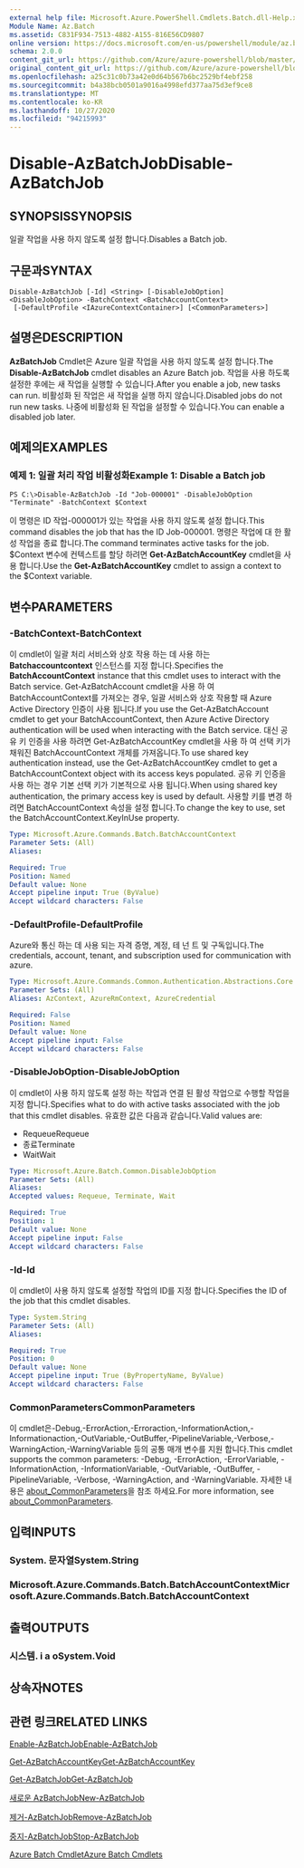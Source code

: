 ```yaml
---
external help file: Microsoft.Azure.PowerShell.Cmdlets.Batch.dll-Help.xml
Module Name: Az.Batch
ms.assetid: C831F934-7513-4882-A155-816E56CD9807
online version: https://docs.microsoft.com/en-us/powershell/module/az.batch/disable-azbatchjob
schema: 2.0.0
content_git_url: https://github.com/Azure/azure-powershell/blob/master/src/Batch/Batch/help/Disable-AzBatchJob.md
original_content_git_url: https://github.com/Azure/azure-powershell/blob/master/src/Batch/Batch/help/Disable-AzBatchJob.md
ms.openlocfilehash: a25c31c0b73a42e0d64b567b6bc2529bf4ebf258
ms.sourcegitcommit: b4a38bcb0501a9016a4998efd377aa75d3ef9ce8
ms.translationtype: MT
ms.contentlocale: ko-KR
ms.lasthandoff: 10/27/2020
ms.locfileid: "94215993"
---
```

# <span data-ttu-id="83b45-101">Disable-AzBatchJob</span><span class="sxs-lookup"><span data-stu-id="83b45-101">Disable-AzBatchJob</span></span>

## <span data-ttu-id="83b45-102">SYNOPSIS</span><span class="sxs-lookup"><span data-stu-id="83b45-102">SYNOPSIS</span></span>
<span data-ttu-id="83b45-103">일괄 작업을 사용 하지 않도록 설정 합니다.</span><span class="sxs-lookup"><span data-stu-id="83b45-103">Disables a Batch job.</span></span>

## <span data-ttu-id="83b45-104">구문과</span><span class="sxs-lookup"><span data-stu-id="83b45-104">SYNTAX</span></span>

```
Disable-AzBatchJob [-Id] <String> [-DisableJobOption] <DisableJobOption> -BatchContext <BatchAccountContext>
 [-DefaultProfile <IAzureContextContainer>] [<CommonParameters>]
```

## <span data-ttu-id="83b45-105">설명은</span><span class="sxs-lookup"><span data-stu-id="83b45-105">DESCRIPTION</span></span>
<span data-ttu-id="83b45-106">**AzBatchJob** Cmdlet은 Azure 일괄 작업을 사용 하지 않도록 설정 합니다.</span><span class="sxs-lookup"><span data-stu-id="83b45-106">The **Disable-AzBatchJob** cmdlet disables an Azure Batch job.</span></span>
<span data-ttu-id="83b45-107">작업을 사용 하도록 설정한 후에는 새 작업을 실행할 수 있습니다.</span><span class="sxs-lookup"><span data-stu-id="83b45-107">After you enable a job, new tasks can run.</span></span>
<span data-ttu-id="83b45-108">비활성화 된 작업은 새 작업을 실행 하지 않습니다.</span><span class="sxs-lookup"><span data-stu-id="83b45-108">Disabled jobs do not run new tasks.</span></span>
<span data-ttu-id="83b45-109">나중에 비활성화 된 작업을 설정할 수 있습니다.</span><span class="sxs-lookup"><span data-stu-id="83b45-109">You can enable a disabled job later.</span></span>

## <span data-ttu-id="83b45-110">예제의</span><span class="sxs-lookup"><span data-stu-id="83b45-110">EXAMPLES</span></span>

### <span data-ttu-id="83b45-111">예제 1: 일괄 처리 작업 비활성화</span><span class="sxs-lookup"><span data-stu-id="83b45-111">Example 1: Disable a Batch job</span></span>
```
PS C:\>Disable-AzBatchJob -Id "Job-000001" -DisableJobOption "Terminate" -BatchContext $Context
```

<span data-ttu-id="83b45-112">이 명령은 ID 작업-000001가 있는 작업을 사용 하지 않도록 설정 합니다.</span><span class="sxs-lookup"><span data-stu-id="83b45-112">This command disables the job that has the ID Job-000001.</span></span>
<span data-ttu-id="83b45-113">명령은 작업에 대 한 활성 작업을 종료 합니다.</span><span class="sxs-lookup"><span data-stu-id="83b45-113">The command terminates active tasks for the job.</span></span>
<span data-ttu-id="83b45-114">$Context 변수에 컨텍스트를 할당 하려면 **Get-AzBatchAccountKey** cmdlet을 사용 합니다.</span><span class="sxs-lookup"><span data-stu-id="83b45-114">Use the **Get-AzBatchAccountKey** cmdlet to assign a context to the $Context variable.</span></span>

## <span data-ttu-id="83b45-115">변수</span><span class="sxs-lookup"><span data-stu-id="83b45-115">PARAMETERS</span></span>

### <span data-ttu-id="83b45-116">-BatchContext</span><span class="sxs-lookup"><span data-stu-id="83b45-116">-BatchContext</span></span>
<span data-ttu-id="83b45-117">이 cmdlet이 일괄 처리 서비스와 상호 작용 하는 데 사용 하는 **Batchaccountcontext** 인스턴스를 지정 합니다.</span><span class="sxs-lookup"><span data-stu-id="83b45-117">Specifies the **BatchAccountContext** instance that this cmdlet uses to interact with the Batch service.</span></span>
<span data-ttu-id="83b45-118">Get-AzBatchAccount cmdlet을 사용 하 여 BatchAccountContext를 가져오는 경우, 일괄 서비스와 상호 작용할 때 Azure Active Directory 인증이 사용 됩니다.</span><span class="sxs-lookup"><span data-stu-id="83b45-118">If you use the Get-AzBatchAccount cmdlet to get your BatchAccountContext, then Azure Active Directory authentication will be used when interacting with the Batch service.</span></span> <span data-ttu-id="83b45-119">대신 공유 키 인증을 사용 하려면 Get-AzBatchAccountKey cmdlet을 사용 하 여 선택 키가 채워진 BatchAccountContext 개체를 가져옵니다.</span><span class="sxs-lookup"><span data-stu-id="83b45-119">To use shared key authentication instead, use the Get-AzBatchAccountKey cmdlet to get a BatchAccountContext object with its access keys populated.</span></span> <span data-ttu-id="83b45-120">공유 키 인증을 사용 하는 경우 기본 선택 키가 기본적으로 사용 됩니다.</span><span class="sxs-lookup"><span data-stu-id="83b45-120">When using shared key authentication, the primary access key is used by default.</span></span> <span data-ttu-id="83b45-121">사용할 키를 변경 하려면 BatchAccountContext 속성을 설정 합니다.</span><span class="sxs-lookup"><span data-stu-id="83b45-121">To change the key to use, set the BatchAccountContext.KeyInUse property.</span></span>

```yaml
Type: Microsoft.Azure.Commands.Batch.BatchAccountContext
Parameter Sets: (All)
Aliases:

Required: True
Position: Named
Default value: None
Accept pipeline input: True (ByValue)
Accept wildcard characters: False
```

### <span data-ttu-id="83b45-122">-DefaultProfile</span><span class="sxs-lookup"><span data-stu-id="83b45-122">-DefaultProfile</span></span>
<span data-ttu-id="83b45-123">Azure와 통신 하는 데 사용 되는 자격 증명, 계정, 테 넌 트 및 구독입니다.</span><span class="sxs-lookup"><span data-stu-id="83b45-123">The credentials, account, tenant, and subscription used for communication with azure.</span></span>

```yaml
Type: Microsoft.Azure.Commands.Common.Authentication.Abstractions.Core.IAzureContextContainer
Parameter Sets: (All)
Aliases: AzContext, AzureRmContext, AzureCredential

Required: False
Position: Named
Default value: None
Accept pipeline input: False
Accept wildcard characters: False
```

### <span data-ttu-id="83b45-124">-DisableJobOption</span><span class="sxs-lookup"><span data-stu-id="83b45-124">-DisableJobOption</span></span>
<span data-ttu-id="83b45-125">이 cmdlet이 사용 하지 않도록 설정 하는 작업과 연결 된 활성 작업으로 수행할 작업을 지정 합니다.</span><span class="sxs-lookup"><span data-stu-id="83b45-125">Specifies what to do with active tasks associated with the job that this cmdlet disables.</span></span>
<span data-ttu-id="83b45-126">유효한 값은 다음과 같습니다.</span><span class="sxs-lookup"><span data-stu-id="83b45-126">Valid values are:</span></span>
- <span data-ttu-id="83b45-127">Requeue</span><span class="sxs-lookup"><span data-stu-id="83b45-127">Requeue</span></span>
- <span data-ttu-id="83b45-128">종료</span><span class="sxs-lookup"><span data-stu-id="83b45-128">Terminate</span></span>
- <span data-ttu-id="83b45-129">Wait</span><span class="sxs-lookup"><span data-stu-id="83b45-129">Wait</span></span>

```yaml
Type: Microsoft.Azure.Batch.Common.DisableJobOption
Parameter Sets: (All)
Aliases:
Accepted values: Requeue, Terminate, Wait

Required: True
Position: 1
Default value: None
Accept pipeline input: False
Accept wildcard characters: False
```

### <span data-ttu-id="83b45-130">-Id</span><span class="sxs-lookup"><span data-stu-id="83b45-130">-Id</span></span>
<span data-ttu-id="83b45-131">이 cmdlet이 사용 하지 않도록 설정할 작업의 ID를 지정 합니다.</span><span class="sxs-lookup"><span data-stu-id="83b45-131">Specifies the ID of the job that this cmdlet disables.</span></span>

```yaml
Type: System.String
Parameter Sets: (All)
Aliases:

Required: True
Position: 0
Default value: None
Accept pipeline input: True (ByPropertyName, ByValue)
Accept wildcard characters: False
```

### <span data-ttu-id="83b45-132">CommonParameters</span><span class="sxs-lookup"><span data-stu-id="83b45-132">CommonParameters</span></span>
<span data-ttu-id="83b45-133">이 cmdlet은-Debug,-ErrorAction,-Erroraction,-InformationAction,-Informationaction,-OutVariable,-OutBuffer,-PipelineVariable,-Verbose,-WarningAction,-WarningVariable 등의 공통 매개 변수를 지원 합니다.</span><span class="sxs-lookup"><span data-stu-id="83b45-133">This cmdlet supports the common parameters: -Debug, -ErrorAction, -ErrorVariable, -InformationAction, -InformationVariable, -OutVariable, -OutBuffer, -PipelineVariable, -Verbose, -WarningAction, and -WarningVariable.</span></span> <span data-ttu-id="83b45-134">자세한 내용은 [about_CommonParameters](http://go.microsoft.com/fwlink/?LinkID=113216)을 참조 하세요.</span><span class="sxs-lookup"><span data-stu-id="83b45-134">For more information, see [about_CommonParameters](http://go.microsoft.com/fwlink/?LinkID=113216).</span></span>

## <span data-ttu-id="83b45-135">입력</span><span class="sxs-lookup"><span data-stu-id="83b45-135">INPUTS</span></span>

### <span data-ttu-id="83b45-136">System. 문자열</span><span class="sxs-lookup"><span data-stu-id="83b45-136">System.String</span></span>

### <span data-ttu-id="83b45-137">Microsoft.Azure.Commands.Batch.BatchAccountContext</span><span class="sxs-lookup"><span data-stu-id="83b45-137">Microsoft.Azure.Commands.Batch.BatchAccountContext</span></span>

## <span data-ttu-id="83b45-138">출력</span><span class="sxs-lookup"><span data-stu-id="83b45-138">OUTPUTS</span></span>

### <span data-ttu-id="83b45-139">시스템. i a o</span><span class="sxs-lookup"><span data-stu-id="83b45-139">System.Void</span></span>

## <span data-ttu-id="83b45-140">상속자</span><span class="sxs-lookup"><span data-stu-id="83b45-140">NOTES</span></span>

## <span data-ttu-id="83b45-141">관련 링크</span><span class="sxs-lookup"><span data-stu-id="83b45-141">RELATED LINKS</span></span>

[<span data-ttu-id="83b45-142">Enable-AzBatchJob</span><span class="sxs-lookup"><span data-stu-id="83b45-142">Enable-AzBatchJob</span></span>](./Enable-AzBatchJob.md)

[<span data-ttu-id="83b45-143">Get-AzBatchAccountKey</span><span class="sxs-lookup"><span data-stu-id="83b45-143">Get-AzBatchAccountKey</span></span>](./Get-AzBatchAccountKey.md)

[<span data-ttu-id="83b45-144">Get-AzBatchJob</span><span class="sxs-lookup"><span data-stu-id="83b45-144">Get-AzBatchJob</span></span>](./Get-AzBatchJob.md)

[<span data-ttu-id="83b45-145">새로운 AzBatchJob</span><span class="sxs-lookup"><span data-stu-id="83b45-145">New-AzBatchJob</span></span>](./New-AzBatchJob.md)

[<span data-ttu-id="83b45-146">제거-AzBatchJob</span><span class="sxs-lookup"><span data-stu-id="83b45-146">Remove-AzBatchJob</span></span>](./Remove-AzBatchJob.md)

[<span data-ttu-id="83b45-147">중지-AzBatchJob</span><span class="sxs-lookup"><span data-stu-id="83b45-147">Stop-AzBatchJob</span></span>](./Stop-AzBatchJob.md)

[<span data-ttu-id="83b45-148">Azure Batch Cmdlet</span><span class="sxs-lookup"><span data-stu-id="83b45-148">Azure Batch Cmdlets</span></span>](/powershell/module/Az.Batch/)
